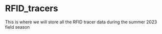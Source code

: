 # RFID_tracers
This is where we will store all the RFID tracer data during the summer 2023 field season
